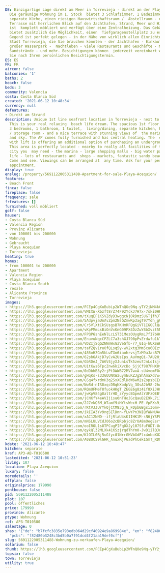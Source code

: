 ```yaml
---
DE: Einzigartige Lage direkt am Meer in Torrevieja - direkt an der Playa Acequion.
  Die geräumige Wohnung im 1. Stock  bietet 3 Schlafzimmer, 1 Badezimmer, 1 WC, Wohn-/Esszimmer,
  separate Küche, einen riesigen Hauswirtschaftsraum /  Abstellraum - und eine schöne
  Terrasse mit herrlichem Blick auf den Jachthafen, Strand, Meer und Himmel. Das AP
  ist  komplett möbliert und verfügt über eine Zentralheizung. Das Gebäude mit Aufzug
  bietet zusätzlich die Möglichkeit, einen  Tiefgaragenstellplatz zu erwerben. Diese
  Gegend ist perfekt gelegen - in der Nähe von wirklich allen Einrichtungen der  modernen
  Stadt Torrevieja, die Sie brauchen könnten - der Jachthafen - Einkaufszentren -
  großer Wasserpark -  Nachtleben - viele Restaurants und Geschäfte - Märkte, fantastische
  Sandstrände - und mehr. Besichtigungen können  jederzeit vereinbart werden. Fragen
  Sie nach Ihrem persönlichen Besichtigungstermin.
ES: ES
FR: FR
aircon: false
balconies: '1'
baths: 2
beach: false
beds: 3
community: Valencia
costa: Costa Blanca Süd
created: '2021-06-12 10:48:34'
currency: null
defeatures:
- Direkt am Strand
description: Unique 1st line seafront location in Torrevieja - next to Playa Acequion.
  This is your real relaxing  beach life dream. The spacious 1st floor apartment offers
  3 bedrooms, 1 bathroom, 1 toilet,  living/dining, separate kitchen, huge utility
  / storage room - and a nice terrace with stunning views of  the marina, beach, sea
  and sky. The AP comes fully furnished and has central heating. The  community building
  with lift is offering an additional option of purchasing an underground parking  space.
  This area is perfectly located - nearby to really all facilities of the modern Torrevieja
  city you  may need - the marina - large shopping malls - big water park - night
  life - lots of restaurants and  shops - markets, fantastic sandy beaches - and more.
  Come and see. Viewings can be arranged at  any time. Ask for your personal viewing
  appointment.
display: true
enslug: /property/5691122005311488-Apartment-for-sale-Playa-Acequion/
features:
- Beach Front
finca: false
fireplace: false
frequency: sale
frfeatures: []
furnished: voll möbliert
golf: false
hauser:
- Costa Blanca Süd
- Valencia Region
- Provinz Alicante
- von 100001 bis 200000
- Wohnung
- Gebraucht
- Playa Acequion
- Torrevieja
heating: true
homes:
- from 100001 to 200000
- Apartment
- Valencia Region
- Playa Acequion
- Costa Blanca South
- resale
- Alicante Province
- Torrevieja
images:
- https://lh3.googleusercontent.com/FCEp4CgXuBubLp2WTnQOe9Nq-yTY2jNM4k0u4e2ev9pY91n3bjxEUNv11FI5K9mzs2j6MRQg2gNQpa3Mq9z2Izg-wLr-lPZgUP8=w640-rj-e30-l100
- https://lh3.googleusercontent.com/VMIXW-Xbzft8rZ74F92YckJ7H7x-7ski0HRMF3RP3egiBj-z0lIJgXCaSPhX5z_2jUviVX24Pv11BBrVmkkPZxF_juTBASvuuwg=w640-rj-e30-l100
- https://lh3.googleusercontent.com/tXuqEF1KSVZdyD3wggcNjOkDmzSUGTjfhJlrilfqd00e2pmq1xuJO6fXNRHAxPca0LoslfWzUzQjg_jYnLIwEqY_OD6gtni85Q=w640-rj-e30-l100
- https://lh3.googleusercontent.com/5AdpvjaUnAvZpm2NsGZmwRp3agT97Ydh_gGPbJ3GUJt0ofe9tgGDIfDgaO8_Xmt2i37Y-anxDB9EjpZXuTpo3QDbECDLuL7K44k=w640-rj-e30-l100
- https://lh3.googleusercontent.com/Cr5VlXtCkSUsgsB7KHmRFQgGiVT1IGOClQaki8EhB7oSkuL_By3Ms0EmOtXD0Mcbiv3afohubp7ky_-gx2UMjs8TsXqwgu4eOZk=w640-rj-e30-l100
- https://lh3.googleusercontent.com/vKpPMmLsBiOnVxKnG09PX4DzZwYBbXvzt5NpCe1INPfyOxq8qF8Ya5K1bIRLHqEItyMWEkZdasNyPO7jw5cR3jfdcjF-ZV-o=w640-rj-e30-l100
- https://lh3.googleusercontent.com/FPQP6snEeNlLcLST31MezOUygRmL7fI7bHQf9657QdSzQTZ5YJkp-SZl3j0X9jiz1XG4xeq4odtSy-vB9iICZsclg7jkCx2uSg=w640-rj-e30-l100
- https://lh3.googleusercontent.com/EnuvuNqcCPZLC7a3shGJ790pPvZrdwfu1kTwYOEcLRHjKKwfDzosjNiP3SJ7W-zsN7vWbg202XUgcKncdnMquRJNIXpayhe_fA=w640-rj-e30-l100
- https://lh3.googleusercontent.com/VDZIjSqGZNNmWxGzVeGfb-r7_G1q-hUXSWHr5X8CT5xl6ta2zYgpGyg2j8MKJZTVbYYM_kRv704hjWuyl06Bec007CiKJlqI6A=w640-rj-e30-l100
- https://lh3.googleusercontent.com/tafZQv1ru0fQLsq5y-wV2xtg3Mm5cu6OIztzh--Mr3V_LOFmLrrNRW1aUfDwjiYR_unrBgCn5wUWCJ8sW9U0MUTuaBmf3SXIwQ=w640-rj-e30-l100
- https://lh3.googleusercontent.com/486oHZGn5bLwTGn6iaohrvsjTzM9aJasB7KxE2p1el_ev05HPMd3TYLHCumgqaW-ZgzhUEXViuwjYOJfu1X8gP-K8jxlXHFI=w640-rj-e30-l100
- https://lh3.googleusercontent.com/62pb6AkjD7yCvA2UsIps_AuVmgQi-7AU2HjMpNQx_xlY6qHMEEG1ENTnFsgyKHr-SaxuVtsV1wusMIMyVrPPLX6a3za6qMFdnQ=w640-rj-e30-l100
- https://lh3.googleusercontent.com/GbRDeJ_7A6V4jyXJunLsTk5zeu7JnLoIsjs8OwJ7kCLwiUoorLQjwkOJgIwhXXBrUxYcsMCwyh2xQFm-7GkERH6uOniFJjl73A=w640-rj-e30-l100
- https://lh3.googleusercontent.com/UitKws6TpcZnw6kiXvcBo_SjjCf987PHX8ytcWo9r27KtXeJ13q8sUT7Bi4cuFxdhXOtnrE-aPl0Lpk5NRfjGKMkjUw4QHDd5QU=w640-rj-e30-l100
- https://lh3.googleusercontent.com/0dDbhB5y2rjPtDWWB72MV7wxA-sU4vemFOduqjsjAGuf2WwwzX3cVvlPEL-n5aVV4fb1Ayb33xxqMAsNbNvDEsNnT7pfGL04c_4=w640-rj-e30-l100
- https://lh3.googleusercontent.com/gHqKs-s33GUUNXWzuymEuKZJgShAmaXd7wctgX9nwrVryxQgXjx7_RC3MgxEYf8qgY-L39WHMEdjlSPI8v19QklhjJlKy6hy=w640-rj-e30-l100
- https://lh3.googleusercontent.com/GSq4fxrdmH3q2SxXEdlDdW6wM2sZopsbCEnMcjBqqGou0XgGYysjsmBqbLSQsyVSXt60vNWsU7knjQImmh0MpWzSxaesQh4-=w640-rj-e30-l100
- https://lh3.googleusercontent.com/NwBd-nIS8xqcDBqhXodpVq_3OsA2b98-2hwp51tva97hWpfEYP6hQ1wHLNVY1FjWzdAOhIvwH9uN17m7A54gIO7DgKyi6tt0AA=w640-rj-e30-l100
- https://lh3.googleusercontent.com/RQmUFMeTUfuokHKgT_ZEGE6g8z4if8XiJH88YJqEtJQakWRNT6C-GadMWjWzl_M1mMquz1KrWxZ0Vb1ZGRSu6R4RrsbZmOVn=w640-rj-e30-l100
- https://lh3.googleusercontent.com/jwKpV84gUaltrHD_zYyycBGpeAlYUFzQEBtYPYfnN7pQuhjMDZcWj4-QP_NqE5YxCfpgjiPOQYkjx10iekogUaEUfyq_KAPV8A=w640-rj-e30-l100
- https://lh3.googleusercontent.com/jCNKfY4eAVIjisu0nTHoJGcQauB2E9kL7i14p5k7sxtVqsHVTk920ovBp205neqtnjzTyBkVqC2VMfDHwTC4GUL6yoLDPDHQpQ=w640-rj-e30-l100
- https://lh3.googleusercontent.com/2J7vkQ5M_W7amY9iHYtsWecH-PE-VpFXs9jvsUwL6SLrpoK4ls8C95CNAvOwKs9u4yqtiBIuWorJ_bosu8-HNPJQNR_GgCL3=w640-rj-e30-l100
- https://lh3.googleusercontent.com/rKtVJJUrYkQjCtM83g_G_FDpb6Bgsi36mv4VHY0TbUbV4RQuNzV7dnfqsUGpyjMMhjsN5cdSOfR_N9_EPIAhBsEHOfdM3KiqLA=w640-rj-e30-l100
- https://lh3.googleusercontent.com/ikIIA3Yv9ngSElDnn-fLwYPn3NIQfWNNUAq-Jq1dRxIznhxfb71uiDBt_X50dmlP0equVh3HpUKawkL8RDdT_hA_xYiG7g6O1g=w640-rj-e30-l100
- https://lh3.googleusercontent.com/xAC12NND--ifjRlaU4sK1IHK1M-sN6jYSPLdNESVyQkonZu8g6mh6IUephBEyt7bukJ97ESV_EYovdX1u6GMZlFTik00EPfIiw=w640-rj-e30-l100
- https://lh3.googleusercontent.com/mNSLULVCdJO6o2cBRpbjc8ZrUA8mOegEsrtOHkZhnQYa5GA0SwQu_xgkIUYhAgi1aTPwBV69mumyUMRxH0oM7ywbsCMCa6AWSjs=w640-rj-e30-l100
- https://lh3.googleusercontent.com/ooIROL1sOTPCugPIFq0XJy107SfuF0DT-Ue6YYa6G_HFN8FwEOdORzOnzcUIBEfgnm25cjW5IyrDOgcvoDxqVHTRftT_TIdG=w640-rj-e30-l100
- https://lh3.googleusercontent.com/qykQl32MLXk41KSzjrqdThYm0-JwD1ilQJnZn46ouXYdl24h9OmjFpVai7La-OdNVzQ5kWMnbFeCbIUxdDAD5PZqNTqYRBPJNAc=w640-rj-e30-l100
- https://lh3.googleusercontent.com/KlOIL0Bj5uGfyc01NrrGHVbXdFlx4nboXUXkRCxEhE6DzG9HgWwf3M8---zFWLnn5gOZyr8ky2qdTnn2iSKezR_Xe0O_TeDbgQ=w640-rj-e30-l100
- https://lh3.googleusercontent.com/A0BUCS9lGHR_AnuxRjV6adPhCek1GmT_RD8HXhCZPpgTBfmxSPID9vogJ3WvvbT8s06YtY4ZX7VTOpxh1F35KOgajuVhP_JeaT4=w640-rj-e30-l100
kdate: '2021-06-12 10:48:47'
kitchen: separate
kref: AP3-AB-T010500
lastedited: '2021-06-12 10:51:23'
living: 107
location: Playa Acequion
luxury: false
moredetails: ''
offplan: false
originalprice: 179990
penthouse: false
pid: 5691122005311488
plot: 107
pool: öffentliches
price: 179990
province: Alicante
ptype: Wohnung
ref: AP3-T010500
salestage: 0
shas: '{"de": "b7fcfc3835e793edb064d29cf40924e9a869984e", "en": "f82480b3248c3bd5b0a7f91dcd4f21aa19def0cf",
  "pcbs": "f82480b3248c3bd5b0a7f91dcd4f21aa19def0cf"}'
slug: 5691122005311488-Wohnung-zu-verkaufen-Playa-Acequion/
solarium: false
thumb: https://lh3.googleusercontent.com/FCEp4CgXuBubLp2WTnQOe9Nq-yTY2jNM4k0u4e2ev9pY91n3bjxEUNv11FI5K9mzs2j6MRQg2gNQpa3Mq9z2Izg-wLr-lPZgUP8=w400-h240-n-rj-e30-l100
topsix: false
town: Torrevieja
utility: true
---
```

